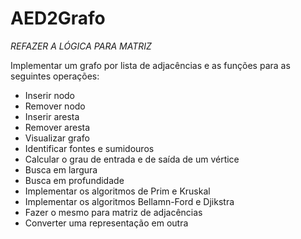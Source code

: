 # AED2Grafo
*_REFAZER A LÓGICA PARA MATRIZ_*

Implementar um grafo por lista de adjacências e as funções para as seguintes operações:

- Inserir nodo
- Remover nodo
- Inserir aresta
- Remover aresta
- Visualizar grafo
- Identificar fontes e sumidouros
- Calcular o grau de entrada e de saída de um vértice
- Busca em largura
- Busca em profundidade
- Implementar os algoritmos de Prim e Kruskal
- Implementar os algoritmos Bellamn-Ford e Djikstra
- Fazer o mesmo para matriz de adjacências
- Converter uma representação em outra
